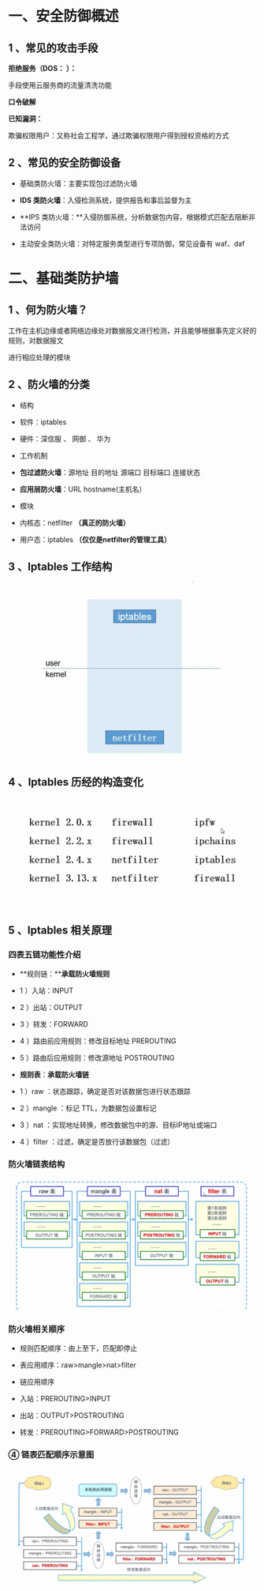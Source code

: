 # 一、安全防御概述

## 1 、常见的攻击手段

**拒绝服务（DOS： ）：**

手段使用云服务商的流量清洗功能

**口令破解**

**已知漏洞：**

欺骗权限用户：又称社会工程学，通过欺骗权限用户得到授权资格的方式

## 2 、常见的安全防御设备

- 基础类防火墙：主要实现包过滤防火墙

- **IDS 类防火墙**：入侵检测系统，提供报告和事后监督为主

- **IPS 类防火墙：**入侵防御系统，分析数据包内容，根据模式匹配去阻断非法访问

- 主动安全类防火墙：对特定服务类型进行专项防御，常见设备有 waf、daf

# 二、基础类防护墙

## 1 、何为防火墙？

工作在主机边缘或者网络边缘处对数据报文进行检测，并且能够根据事先定义好的规则，对数据报文

进行相应处理的模块

## 2 、防火墙的分类

- 结构

- 软件：iptables

- 硬件：深信服 、 网御 、 华为

- 工作机制

- **包过滤防火墙**：源地址 目的地址 源端口 目标端口 连接状态

- **应用层防火墙**：URL  hostname(主机名）

- 模块

- 内核态：netfilter **（真正的防火墙）**

- 用户态：iptables **（仅仅是netfilter的管理工具）**

## 3 、Iptables 工作结构

![](images/WEBRESOURCEf211d991409df19d849ba2ba953fd6a4截图.png)

## 4 、Iptables 历经的构造变化

![](images/WEBRESOURCE1edbf9aea8ce35fa7e5b7898d39d58fd截图.png)

## 5 、Iptables 相关原理

### **四表五链功能性介绍**

- **规则链：****承载防火墙规则**

- 1 ）入站：INPUT

- 2 ）出站：OUTPUT

- 3 ）转发：FORWARD

- 4 ）路由前应用规则：修改目标地址 PREROUTING

- 5 ）路由后应用规则：修改源地址 POSTROUTING

- **规则表**：**承载防火墙链**

- 1 ）raw ：状态跟踪，确定是否对该数据包进行状态跟踪

- 2 ）mangle ：标记 TTL，为数据包设置标记

- 3 ）nat ：实现地址转换，修改数据包中的源、目标IP地址或端口

- 4 ）filter ：过滤，确定是否放行该数据包（过滤）

### 防火墙链表结构

![](images/WEBRESOURCE2c64dd0a8bf00fe906ec7866aacfdb3f截图.png)

### 防火墙相关顺序

- 规则匹配顺序：由上至下，匹配即停止

- 表应用顺序：raw>mangle>nat>filter

- 链应用顺序

- 入站：PREROUTING>INPUT

- 出站：OUTPUT>POSTROUTING

- 转发：PREROUTING>FORWARD>POSTROUTING

### ④ 链表匹配顺序示意图

![](images/WEBRESOURCE099d5e2231a9be84bb0251a5e5357a6b截图.png)